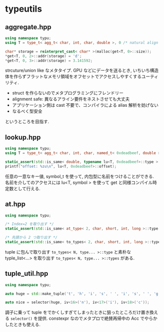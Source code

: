 # typeutils

## aggregate.hpp

```c++
using namespace typu;
using T = type_t< agg_t< char, int, char, double >, 0 /* natural align */ >;

char* storage = reinterpret_cast< char* >(malloc(get<T, 0>::size));
*get<T, 0, 2>::addr(storage) = 'd';
*get<T, 0, 3>::addr(storage) = 3.141592;

```

strcuture/union like なメタタイプ.
GPU などにデータを送るとき, いちいち構造体を作らずフラットなメモリ領域をオフセットでアクセスしやすくするユーティリティ.

* struct を作らないのでメタプログラミングにフレンドリー
* alignment safe: 異なるアライン要件をネストさせても大丈夫
* アプリケーション側は cast 不要で、コンパイラによる alias 解析を妨げない
* なるべく型安全

というところを目指す.

## lookup.hpp

```c++
using namespace typu;
using T = type_t< agg_t< char, int, char, named_t< 0xdeadbeef, double >, 0 /* natural align */ >;

static_assert(std::is_same< double, typename lu<T, 0xdeadbeef>::type >::value, "found type must be double");
printf("offset: %zu\n", lu<T, 0xdeadbeef>::offset);
```

任意の一意なキー値, symbol_t を使って, 内包型に名前をつけることができる.
名前を介してのアクセスには lu<T, symbol > を使って get と同様コンパイル時定数として行える.

## at.hpp

```c++
using namespace typu;

/* Index=2 を取り出す */
static_assert(std::is_same< at_type< 2, char, short, int, long >::type, int >::value, "sorry"); 

/* 先頭から 2 つ取り出す */
static_assert(std::is_same< to_types< 2, char, short, int, long >::type, std::tuple< char, short > >::value, "sorry"); 
```

tuple に包んで取り出す `to_types< N, type... >::type` と素朴な typle_list<...> を取り出す `to_types< N, type... >::types` がある.

## tuple_util.hpp

```c++
using namespace typu;

auto huge = std::make_tuple('t', 'h', 'i', 's', ' ', 'i', 's', ' ', 'g', 'o', 'd', 'd', 'a', 'm', 'n', ' ', 'h', 'u', 'g', 'e', ' ', 'o', 'n', 'e');

auto nice = selector(huge, iv<16>('n'), iv<17>('i'), iv<18>('c'));
```

調子に乗って tuple をでかくしすぎてしまったときに狙ったところだけ置き換える `selector()` を提供.
constexpr なのでメタプロで絶賛再帰中の Acc でやらかしたときも使える.
